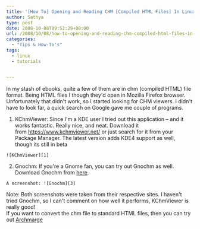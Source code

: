 ```yaml
---
title: '[How To] Opening and Reading CHM [Compiled HTML Files] In Linux'
author: Sathya
type: post
date: 2008-10-08T09:52:29+00:00
url: /2008/10/08/how-to-opening-and-reading-chm-compiled-html-files-in-linux/
categories:
  - "Tips & How-To's"
tags:
  - linux
  - tutorials


---
```

In my stash of ebooks, quite a few of them are in chm (compiled HTML) file format. Being HTML files I though they'd open in Mozilla Firefox browser. Unfortunately that didn't work, so I started looking for CHM viewers. I didn't have to look far, a quick search on Google gave me couple of programs.

  1. KChmViewer: Since I'm a KDE user I tried out this application &#8211; and it works fantastic. Really nice, and neat. Download it from <https://www.kchmviewer.net/> or just search for it from your Package Manager. The latest version adds KDE4 support as well, though its still in beta
  
    ![KChmViewer][1]
  2. Gnochm: If you're a Gnome fan, you can try out Gnochm as well. Download Gnochm from [here][2].
  
    A screenshot: ![Gnochm][3]

<div>
  Note: Both screenshots were taken from their respective sites. I haven't tried Gnochm, so I can't comment on how well it performs, KChmViewer is really good!
</div>

<div>
  If you want to convert the chm file to standard HTML files, then you can try out <a href="https://archmage.sourceforge.net/">Archmarge</a>
</div>

 [1]: https://www.kchmviewer.net/screenshots/thumb_snapshot4.png
 [2]: https://gnochm.sourceforge.net/
 [3]: https://gnochm.sourceforge.net/gnochm-large.png
